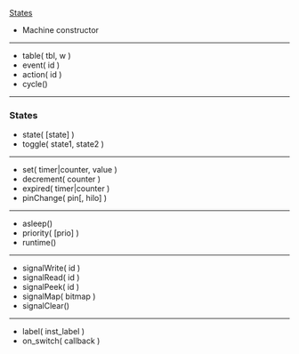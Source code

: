[States](.#States)

* Machine constructor

***

* table( tbl, w )
* event( id )
* action( id )
* cycle()

***
### States

* state( [state] )
* toggle( state1, state2 )

***

* set( timer|counter, value )
* decrement( counter )
* expired( timer|counter )
* pinChange( pin[, hilo] )

***

* asleep()
* priority( [prio] )
* runtime()

***

* signalWrite( id )
* signalRead( id )
* signalPeek( id )
* signalMap( bitmap )
* signalClear()

***

* label( inst_label )
* on_switch( callback )
